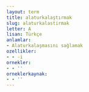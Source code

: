 ```yaml
---
layout: term
title: alaturkalaştırmak
slug: alaturkalastirmak
letter: A
lisan: Türkçe
anlamlar:
- Alaturkalaşmasını sağlamak
ozellikler:
- - -i
ornekler:
- - ''
orneklerkaynak:
- - ''
---
```

